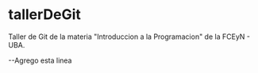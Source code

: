 # tallerDeGit

Taller de Git de la materia "Introduccion a la Programacion" de la FCEyN - UBA.


--Agrego esta linea
